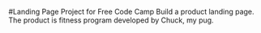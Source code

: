 #Landing Page Project for Free Code Camp
Build a product landing page. The product is fitness program developed by Chuck, my pug. 
